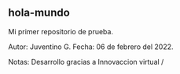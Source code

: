 ## hola-mundo
Mi primer repositorio de prueba.

Autor: Juventino G.
Fecha: 06 de febrero del 2022.

Notas: Desarrollo gracias a Innovaccion virtual /
